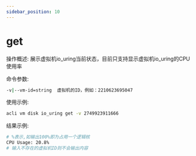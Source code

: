 ```yaml
---
sidebar_position: 10
---
```


# get
操作概述: 展示虚拟机io_uring当前状态，目前只支持显示虚拟机io_uring的CPU使用率

命令参数:
```bash
-v|--vm-id=string  虚拟机的ID，例如：2210623695047
```

使用示例:
```bash
acli vm disk io_uring get -v 2749923911666
```

结果示例:
```bash
# %表示,如输出100%即为占用一个逻辑核
CPU Usage: 20.8%
# 输入不存在的虚拟机ID则不会输出内容
```